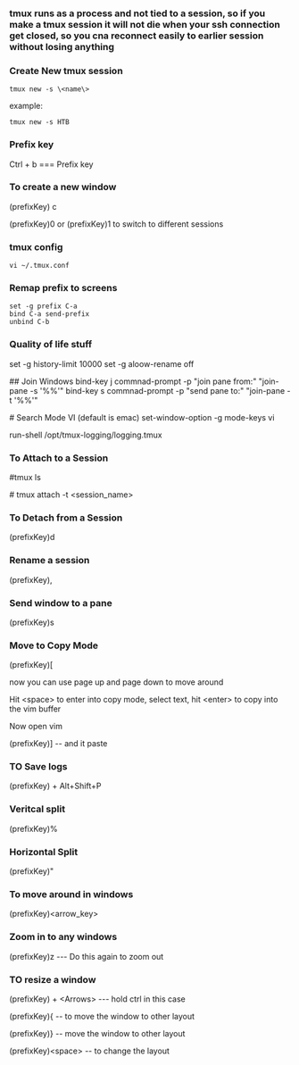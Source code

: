 ### tmux runs as a process and not tied to a session, so if you make a tmux session it will not die when your ssh connection get closed, so you cna reconnect easily to earlier session without losing anything

### Create New tmux session
```
tmux new -s \<name\>
```

example: 

```
tmux new -s HTB
```

### Prefix key

Ctrl + b === Prefix key

### To create a new window

(prefixKey) c

(prefixKey)0 or (prefixKey)1 to switch to different sessions

### tmux config

```
vi ~/.tmux.conf
```

### Remap prefix to screens

```
set -g prefix C-a
bind C-a send-prefix
unbind C-b
```

### Quality of life stuff
set -g history-limit 10000
set -g aloow-rename off

\## Join Windows
bind-key j commnad-prompt -p "join pane from:" "join-pane -s '%%'"
bind-key s commnad-prompt -p "send pane to:" "join-pane -t '%%'"

\# Search Mode VI (default is emac)
set-window-option -g mode-keys vi

run-shell /opt/tmux-logging/logging.tmux


### To Attach to a Session

\#tmux ls

\# tmux attach -t \<session\_name\>

### To Detach from a Session

(prefixKey)d

### Rename a session

(prefixKey),

### Send window to a pane

(prefixKey)s

### Move to Copy Mode

(prefixKey)[

now you can use page up and page down to move around

Hit \<space\> to enter into copy mode, select text, hit \<enter\> to copy into the vim buffer

Now open vim

(prefixKey)]      --  and it paste


### TO Save logs

(prefixKey) + Alt+Shift+P

### Veritcal split

(prefixKey)%

### Horizontal Split

(prefixKey)"
 
### To move around in windows
(prefixKey)\<arrow\_key\>

### Zoom in to any windows

(prefixKey)z  --- Do this again to zoom out


### TO resize a window

(prefixKey) + \<Arrows\>             --- hold ctrl in this case 

(prefixKey){            -- to move the window to other layout

(prefixKey)}           -- move the window to other layout

(prefixKey)\<space\>     -- to change the layout
